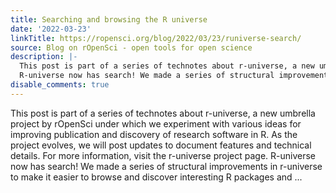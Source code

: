 ```yaml
---
title: Searching and browsing the R universe
date: '2022-03-23'
linkTitle: https://ropensci.org/blog/2022/03/23/runiverse-search/
source: Blog on rOpenSci - open tools for open science
description: |-
  This post is part of a series of technotes about r-universe, a new umbrella project by rOpenSci under which we experiment with various ideas for improving publication and discovery of research software in R. As the project evolves, we will post updates to document features and technical details. For more information, visit the r-universe project page.
  R-universe now has search! We made a series of structural improvements in r-universe to make it easier to browse and discover interesting R packages and ...
disable_comments: true
---
```

This post is part of a series of technotes about r-universe, a new umbrella project by rOpenSci under which we experiment with various ideas for improving publication and discovery of research software in R. As the project evolves, we will post updates to document features and technical details. For more information, visit the r-universe project page.
R-universe now has search! We made a series of structural improvements in r-universe to make it easier to browse and discover interesting R packages and ...